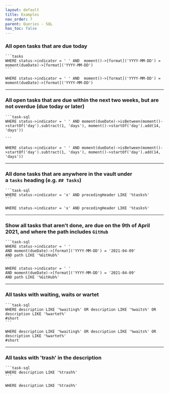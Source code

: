 ```yaml
---
layout: default
title: Examples
nav_order: 7
parent: Queries - SQL
has_toc: false
---
```


### All open tasks that are due today

    ```tasks
    WHERE status->indicator = ' ' AND  moment()->[format]('YYYY-MM-DD') = moment(dueDate)->[format]('YYYY-MM-DD')
    ```

```task-sql
WHERE status->indicator = ' ' AND  moment()->[format]('YYYY-MM-DD') = moment(dueDate)->[format]('YYYY-MM-DD')
```

---

### All open tasks that are due within the next two weeks, but are not overdue (due today or later)

    ```task-sql
    WHERE status->indicator = ' ' AND moment(dueDate)->isBetween(moment()->startOf('day').subtract(1, 'days'), moment()->startOf('day').add(14, 'days'))

    ```

```task-sql
WHERE status->indicator = ' ' AND moment(dueDate)->isBetween(moment()->startOf('day').subtract(1, 'days'), moment()->startOf('day').add(14, 'days'))

```

---

### All done tasks that are anywhere in the vault under a `tasks` heading (e.g. `## Tasks`)

    ```task-sql
    WHERE status->indicator = 'x' AND precedingHeader LIKE '%tasks%'
    ```

```task-sql
WHERE status->indicator = 'x' AND precedingHeader LIKE '%tasks%'
```

---

### Show all tasks that aren’t done, are due on the 9th of April 2021, and where the path includes `GitHub`

    ```task-sql
    WHERE status->indicator = ' '
    AND moment(dueDate)->[format]('YYYY-MM-DD') = '2021-04-09'
    AND path LIKE '%GitHub%'
    ```

```task-sql
WHERE status->indicator = ' '
AND moment(dueDate)->[format]('YYYY-MM-DD') = '2021-04-09'
AND path LIKE '%GitHub%'
```

---

### All tasks with waiting, waits or wartet

    ```task-sql
    WHERE description LIKE '%waiting%' OR description LIKE '%waits%' OR description LIKE '%wartet%'
    #short
    ```

```task-sql
WHERE description LIKE '%waiting%' OR description LIKE '%waits%' OR description LIKE '%wartet%'
#short
```

---

### All tasks with 'trash' in the description

    ```task-sql
    WHERE description LIKE '%trash%'
    ```

```task-sql
WHERE description LIKE '%trash%'
```
